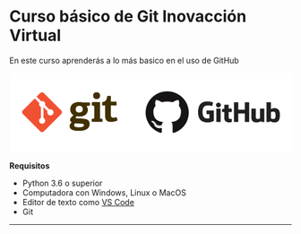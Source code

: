 # Curso básico de Git Inovacción Virtual
En este curso aprenderás a lo más basico en el uso de GitHub

![logo](Pictures\git_and_github_logo.png)

**Requisitos**
- Python 3.6 o superior
- Computadora con Windows, Linux o MacOS
- Editor de texto como [VS Code](https://code.visualstudio.com)
- Git

----------------------------------------------

